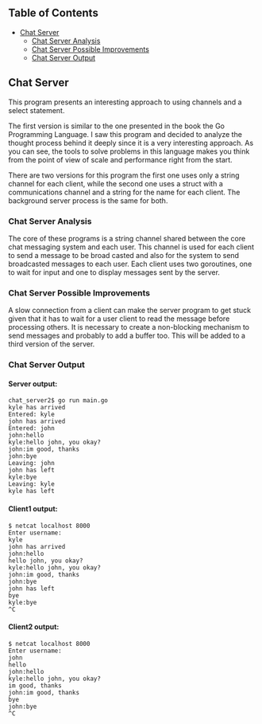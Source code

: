 
## Table of Contents
- [Chat Server](#chat-server)
	- [Chat Server Analysis](#chat-server-analysis)
	- [Chat Server Possible Improvements](#chat-server-possible-improvements)
	- [Chat Server Output](#chat-server-output)

## Chat Server
This program presents an interesting approach to using channels and a select statement.

The first version is similar to the one presented in the book the Go Programming Language. 
I saw this program and decided to analyze the thought process behind it deeply since it is a very interesting approach. 
As you can see, the tools to solve problems in this language makes you think from the point of view of scale and performance right from
the start.

There are two versions for this program the first one uses only a string channel for each client, while the second one uses a 
struct with a communications channel and a string for the name for each client. The background server process is the same for both.

### Chat Server Analysis
The core of these programs is a string channel shared between the core chat messaging system and each user. 
This channel is used for each client to send a message to be broad casted and also for the system to send broadcasted 
messages to each user. Each client uses two goroutines, one to wait for input and one to display messages sent by the server.

### Chat Server Possible Improvements
A slow connection from a client can make the server program to get stuck given that it has to wait for a user client to 
read the message before processing others. It is necessary to create a non-blocking mechanism to send messages and probably 
to add a buffer too. This will be added to a third version of the server.

### Chat Server Output
#### Server output:
```
chat_server2$ go run main.go
kyle has arrived
Entered: kyle
john has arrived
Entered: john
john:hello
kyle:hello john, you okay?
john:im good, thanks
john:bye
Leaving: john
john has left
kyle:bye
Leaving: kyle
kyle has left
```

#### Client1 output:
```
$ netcat localhost 8000
Enter username:
kyle
john has arrived
john:hello
hello john, you okay?
kyle:hello john, you okay?
john:im good, thanks
john:bye
john has left
bye
kyle:bye
^C
```

#### Client2 output:
```
$ netcat localhost 8000
Enter username:
john
hello
john:hello
kyle:hello john, you okay?
im good, thanks
john:im good, thanks
bye
john:bye
^C
```

